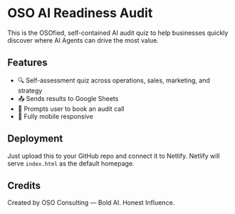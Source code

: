 # OSO AI Readiness Audit

This is the OSOfied, self-contained AI audit quiz to help businesses quickly discover where AI Agents can drive the most value.

## Features
- 🔍 Self-assessment quiz across operations, sales, marketing, and strategy
- 📤 Sends results to Google Sheets
- 📅 Prompts user to book an audit call
- 📱 Fully mobile responsive

## Deployment
Just upload this to your GitHub repo and connect it to Netlify. Netlify will serve `index.html` as the default homepage.

## Credits
Created by OSO Consulting — Bold AI. Honest Influence.

